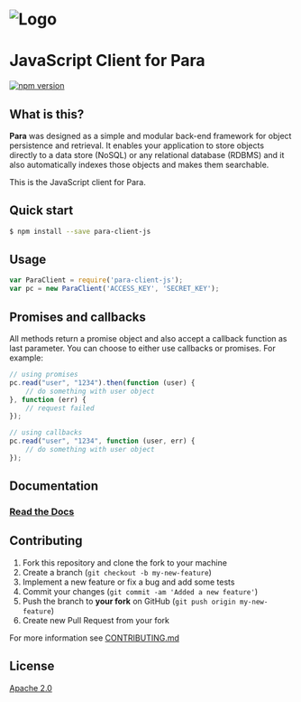![Logo](https://s3-eu-west-1.amazonaws.com/org.paraio/para.png)
============================

# JavaScript Client for Para

[![npm version](https://badge.fury.io/js/para-client-js.svg)](http://badge.fury.io/js/para-client-js)

## What is this?

**Para** was designed as a simple and modular back-end framework for object persistence and retrieval.
It enables your application to store objects directly to a data store (NoSQL) or any relational database (RDBMS)
and it also automatically indexes those objects and makes them searchable.

This is the JavaScript client for Para.

## Quick start

```sh
$ npm install --save para-client-js
```

## Usage

```js
var ParaClient = require('para-client-js');
var pc = new ParaClient('ACCESS_KEY', 'SECRET_KEY');
```

## Promises and callbacks

All methods return a promise object and also accept a callback function as last parameter.
You can choose to either use callbacks or promises. For example:

```js
// using promises
pc.read("user", "1234").then(function (user) {
	// do something with user object
}, function (err) {
	// request failed
});

// using callbacks
pc.read("user", "1234", function (user, err) {
	// do something with user object
});
```

## Documentation

### [Read the Docs](http://paraio.org/docs)

## Contributing

1. Fork this repository and clone the fork to your machine
2. Create a branch (`git checkout -b my-new-feature`)
3. Implement a new feature or fix a bug and add some tests
4. Commit your changes (`git commit -am 'Added a new feature'`)
5. Push the branch to **your fork** on GitHub (`git push origin my-new-feature`)
6. Create new Pull Request from your fork

For more information see [CONTRIBUTING.md](https://github.com/Erudika/para/blob/master/CONTRIBUTING.md)

## License
[Apache 2.0](LICENSE)
